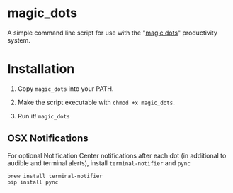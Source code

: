# magic_dots
A simple command line script for use with the "[magic dots](http://blog.sethroberts.net/2012/07/04/magic-dots-quasi-reinforcement-helps-get-things-done/)" productivity system.

# Installation

1) Copy `magic_dots` into your PATH.

2) Make the script executable with `chmod +x magic_dots`.

3) Run it!  `magic_dots`

## OSX Notifications

For optional Notification Center notifications after each dot (in additional to audible and terminal alerts), install `terminal-notifier` and `pync`

```
brew install terminal-notifier
pip install pync
```

